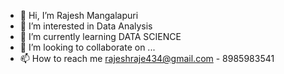 - 👋 Hi, I’m Rajesh Mangalapuri
- 👀 I’m interested in Data Analysis
- 🌱 I’m currently learning DATA SCIENCE
- 💞️ I’m looking to collaborate on ...
- 📫 How to reach me rajeshraje434@gmail.com - 8985983541

<!---
rajeshraje434/rajeshraje434 is a ✨ special ✨ repository because its `README.md` (this file) appears on your GitHub profile.
You can click the Preview link to take a look at your changes.
--->
